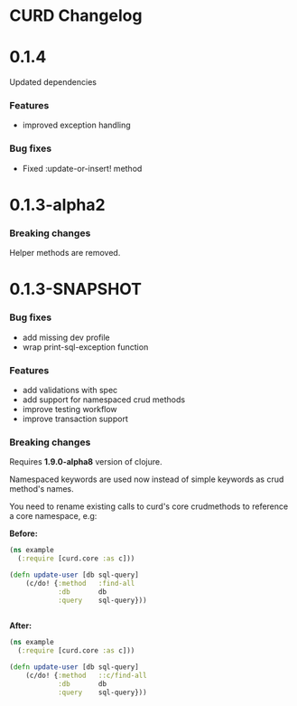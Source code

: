 # CURD Changelog

# 0.1.4

Updated dependencies

### Features
* improved exception handling

### Bug fixes
* Fixed :update-or-insert! method

# 0.1.3-alpha2

### Breaking changes
Helper methods are removed.

# 0.1.3-SNAPSHOT

### Bug fixes
* add missing dev profile
* wrap print-sql-exception function

### Features

* add validations with spec
* add support for namespaced crud methods
* improve testing workflow
* improve transaction support

### Breaking changes

Requires **1.9.0-alpha8** version of clojure.

Namespaced keywords are used now instead of simple keywords as crud method's names. 

You need to rename existing calls to curd's core crudmethods to reference a core namespace, e.g:

**Before:** 

```clj
(ns example
  (:require [curd.core :as c]))

(defn update-user [db sql-query]
    (c/do! {:method   :find-all
            :db       db
            :query    sql-query}))
    
```

**After:** 

```clj
(ns example
  (:require [curd.core :as c]))

(defn update-user [db sql-query]
    (c/do! {:method   ::c/find-all
            :db       db
            :query    sql-query}))
    
```
